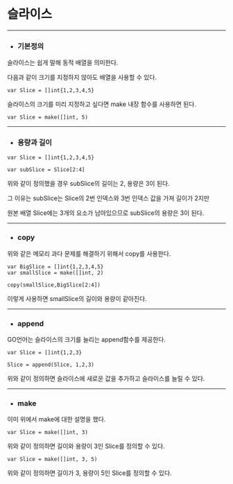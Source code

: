 슬라이스
==============
---------------
+ ### 기본정의
슬라이스는 쉽게 말해 동적 배열을 의미한다.

다음과 같이 크기를 지정하지 않아도 배열을 사용할 수 있다.
```
var Slice = []int{1,2,3,4,5}
```
슬라이스의 크기를 미리 지정하고 싶다면 make 내장 함수를 사용하면 된다.
```
var Slice = make([]int, 5)
```
-----------------
+ ### 용량과 길이
```
var Slice = []int{1,2,3,4,5}

var subSlice = Slice[2:4]
```
위와 같이 정의했을 경우 subSlice의 길이는 2, 용량은 3이 된다.

그 이유는 subSlice는 Slice의 2번 인덱스와 3번 인덱스 값을 가져 길이가 2지만

원본 배열 Slice에는 3개의 요소가 남아있으므로 subSlice의 용량은 3이 된다.

----------------------
+ ### copy
위와 같은 메모리 과다 문제를 해결하기 위해서 copy를 사용한다.
```
var BigSlice = []int{1,2,3,4,5}
var smallSlice = make([]int, 2)

copy(smallSlice,BigSlice[2:4])
```
이렇게 사용하면 smallSlice의 길이와 용량이 같아진다.

--------------------------
+ ### append
GO언어는 슬라이스의 크기를 늘리는 append함수를 제공한다.
```
var Slice = []int{1,2,3}

Slice = append(Slice, 1,2,3)
```
위와 같이 정의하면 슬라이스에 새로운 값을 추가하고 슬라이스를 늘릴 수 있다.

----------------------
+ ### make
 이미 위에서 make에 대한 설명을 했다.
 ```
 var Slice = make([]int, 3)
 ```
 위와 같이 정의하면 길이와 용량이 3인 Slice를 정의할 수 있다.
 
 ```
 var Slice = make([]int, 3, 5)
 ```
 위와 같이 정의하면 길이가 3, 용량이 5인 Slice를 정의할 수 있다.
